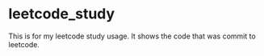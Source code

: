 # leetcode_study

This is for my leetcode study usage. It shows the code that was commit to leetcode.

